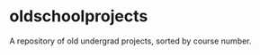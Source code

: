 oldschoolprojects
=============================
A repository of old undergrad projects, sorted by course number.
